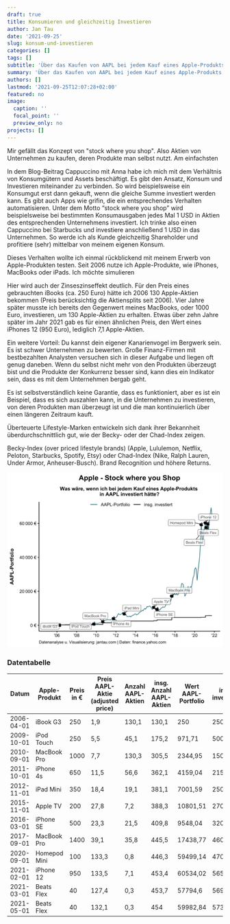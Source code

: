 ```yaml
---
draft: true
title: Konsumieren und gleichzeitig Investieren
author: Jan Tau
date: '2021-09-25'
slug: konsum-und-investieren
categories: []
tags: []
subtitle: 'Über das Kaufen von AAPL bei jedem Kauf eines Apple-Produkts'
summary: 'Über das Kaufen von AAPL bei jedem Kauf eines Apple-Produkts'
authors: []
lastmod: '2021-09-25T12:07:28+02:00'
featured: no
image:
  caption: ''
  focal_point: ''
  preview_only: no
projects: []
---
```


Mir gefällt das Konzept von "stock where you shop". Also Aktien von Unternehmen zu kaufen, deren Produkte man selbst nutzt. Am einfachsten

In dem Blog-Beitrag Cappuccino mit Anna habe ich mich mit dem Verhältnis von Konsumgütern und Assets beschäftigt. Es gibt den Ansatz, Konsum und Investieren miteinander zu verbinden. So wird beispielsweise ein Konsumgut erst dann gekauft, wenn die gleiche Summe investiert werden kann. Es gibt auch Apps wie grifin, die ein entsprechendes Verhalten automatisieren. Unter dem Motto “stock where you shop” wird beispielsweise bei bestimmten Konsumausgaben jedes Mal 1 USD in Aktien des entsprechenden Unternehmens investiert. Ich trinke also einen Cappuccino bei Starbucks und investiere anschließend 1 USD in das Unternehmen. So werde ich als Kunde gleichzeitig Shareholder und profitiere (sehr) mittelbar von meinem eigenen Konsum.

Dieses Verhalten wollte ich einmal rückblickend mit meinem Erwerb von Apple-Produkten testen. Seit 2006 nutze ich Apple-Produkte, wie iPhones, MacBooks oder iPads. Ich möchte simulieren 

Hier wird auch der Zinseszinseffekt deutlich. Für den Preis eines gebrauchten iBooks (ca. 250 Euro) hätte ich 2006 130 Apple-Aktien bekommen (Preis berücksichtig die Aktiensplits seit 2006). Vier Jahre später musste ich bereits den Gegenwert meines MacBooks, oder 1000 Euro, investieren, um 130 Apple-Aktien zu erhalten. Etwas über zehn Jahre später im Jahr 2021 gab es für einen ähnlichen Preis, den Wert eines iPhones 12 (950 Euro), lediglich 7,1 Apple-Aktien.

Ein weitere Vorteil: Du kannst dein eigener Kanarienvogel im Bergwerk sein. Es ist schwer Unternehmen zu bewerten. Große Finanz-Firmen mit bestbezahlten Analysten versuchen sich in dieser Aufgabe und liegen oft genug daneben. Wenn du selbst nicht mehr von den Produkten überzeugt bist und die Produkte der Konkurrenz besser sind, kann dies ein Indikator sein, dass es mit dem Unternehmen bergab geht.

Es ist selbstverständlich keine Garantie, dass es funktioniert, aber es ist ein Beispiel, dass es sich auszahlen kann, in die Unternehmen zu investieren, von deren Produkten man überzeugt ist und die man kontinuierlich über einen längeren Zeitraum kauft.

Überteuerte Lifestyle-Marken entwickeln sich dank ihrer Bekannheit überdurchschnittlich gut, wie der Becky- oder der Chad-Index zeigen.

Becky-Index (over priced lifestyle brands) (Apple, Lululemon, Netflix, Peloton, Starbucks, Spotify, Etsy) oder Chad-Index (Nike, Ralph Lauren, Under Armor, Anheuser-Busch). Brand Recognition und höhere Returns.

![](apple_logo.png)

### Datentabelle

| Datum      | Apple-Produkt | Preis in € | Preis AAPL-Aktie (adjusted price) | Anzahl AAPL-Aktien | insg. Anzahl AAPL-Aktien | Wert AAPL-Portfolio | insg. investiert |
|------------|---------------|------------|-----------------------------------|--------------------|--------------------------|---------------------|------------------|
| 2006-04-01 | iBook G3      | 250        | 1,9                               | 130,1              | 130,1                    | 250                 | 250              |
| 2009-10-01 | iPod Touch    | 250        | 5,5                               | 45,1               | 175,2                    | 971,71              | 500              |
| 2010-09-01 | MacBook Pro   | 1000       | 7,7                               | 130,3              | 305,5                    | 2344,95             | 1500             |
| 2011-10-01 | iPhone 4s     | 650        | 11,5                              | 56,6               | 362,1                    | 4159,04             | 2150             |
| 2012-11-01 | iPad Mini     | 350        | 18,4                              | 19,1               | 381,1                    | 7001,59             | 2500             |
| 2015-11-01 | Apple TV      | 200        | 27,8                              | 7,2                | 388,3                    | 10801,51            | 2700             |
| 2016-03-01 | iPhone SE     | 500        | 23,3                              | 21,5               | 409,8                    | 9548,04             | 3200             |
| 2017-09-01 | MacBook Pro   | 1400       | 39,1                              | 35,8               | 445,5                    | 17438,77            | 4600             |
| 2020-09-01 | Homepod Mini  | 100        | 133,3                             | 0,8                | 446,3                    | 59499,14            | 4700             |
| 2021-02-01 | iPhone 12     | 950        | 133,5                             | 7,1                | 453,4                    | 60534,02            | 5650             |
| 2021-03-01 | Beats Flex    | 40         | 127,4                             | 0,3                | 453,7                    | 57794,6             | 5690             |
| 2021-05-01 | Beats Flex    | 40         | 132,1                             | 0,3                | 454                      | 59982,84            | 5730             |